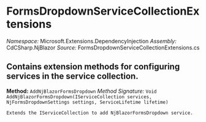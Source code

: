 # FormsDropdownServiceCollectionExtensions

*Namespace:* Microsoft.Extensions.DependencyInjection
*Assembly:* CdCSharp.NjBlazor
*Source:* FormsDropdownServiceCollectionExtensions.cs


Contains extension methods for configuring services in the service collection.
---

**Method:** `AddNjBlazorFormsDropdown`
*Method Signature:* `Void AddNjBlazorFormsDropdown(IServiceCollection services, NjFormsDropdownSettings settings, ServiceLifetime lifetime)`


    Extends the IServiceCollection to add NjBlazorFormsDropdown service.
    


